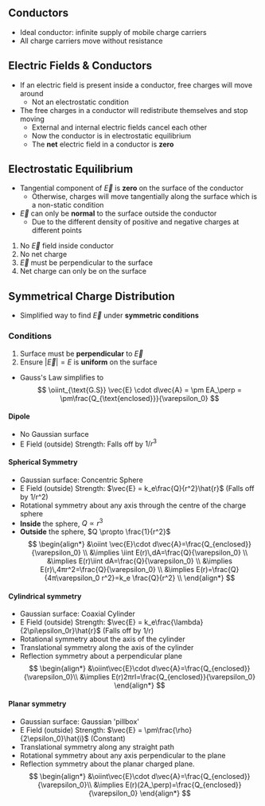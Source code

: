 ## Conductors
- Ideal conductor: infinite supply of mobile charge carriers
- All charge carriers move without resistance
## Electric Fields & Conductors
- If an electric field is present inside a conductor, free charges will move around
	- Not an electrostatic condition
- The free charges in a conductor will redistribute themselves and stop moving
	- External and internal electric fields cancel each other
	- Now the conductor is in electrostatic equilibrium
	- The **net** electric field in a conductor is **zero**
## Electrostatic Equilibrium
- Tangential component of $\vec{E}$ is **zero** on the surface of the conductor
	- Otherwise, charges will move tangentially along the surface which is a non-static condition
- $\vec{E}$ can only be **normal** to the surface outside the conductor
	- Due to the different density of positive and negative charges at different points
1. No $\vec{E}$ field inside conductor
2. No net charge
3. $\vec{E}$ must be perpendicular to the surface
4. Net charge can only be on the surface
## Symmetrical Charge Distribution
- Simplified way to find $\vec{E}$ under **symmetric conditions**
### Conditions
1. Surface must be **perpendicular** to $\vec{E}$
2. Ensure $|\vec{E}| = E$ is **uniform** on the surface
- Gauss's Law simplifies to
$$
\oiint_{\text{G.S}} \vec{E} \cdot d\vec{A} = \pm EA_\perp = \pm\frac{Q_{\text{enclosed}}}{\varepsilon_0}
$$
#### Dipole
- No Gaussian surface
- E Field (outside) Strength: Falls off by $1/r^3$
#### Spherical Symmetry
- Gaussian surface: Concentric Sphere
- E Field (outside) Strength: $\vec{E} = k_e\frac{Q}{r^2}\hat{r}$ (Falls off by 1/r^2)
- Rotational symmetry about any axis through the centre of the charge sphere
- **Inside** the sphere, $Q \propto r^3$
- **Outside** the sphere, $Q \propto \frac{1}{r^2}$
$$
\begin{align*}
&\oiint \vec{E}\cdot d\vec{A}=\frac{Q_{enclosed}}{\varepsilon_0} \\
&\implies \iint E(r)\,dA=\frac{Q}{\varepsilon_0} \\
&\implies E(r)\iint dA=\frac{Q}{\varepsilon_0} \\
&\implies E(r)\,4πr^2=\frac{Q}{\varepsilon_0} \\
&\implies E(r)=\frac{Q}{4π\varepsilon_0 r^2}=k_e \frac{Q}{r^2} \\
\end{align*}
$$
#### Cylindrical symmetry
- Gaussian surface: Coaxial Cylinder
- E Field (outside) Strength: $\vec{E} = k_e\frac{\lambda}{2\pi\epsilon_0r}\hat{r}$ (Falls off by 1/r)
- Rotational symmetry about the axis of the cylinder
- Translational symmetry along the axis of the cylinder
- Reflection symmetry about a perpendicular plane
$$
\begin{align*}
&\oiint\vec{E}\cdot d\vec{A}=\frac{Q_{enclosed}}{\varepsilon_0}\\
&\implies E(r)2πrl=\frac{Q_{enclosed}}{\varepsilon_0}
\end{align*}
$$
#### Planar symmetry
- Gaussian surface: Gaussian 'pillbox'
- E Field (outside) Strength: $\vec{E} = \pm\frac{\rho}{2\epsilon_0}\hat{i}$ (Constant)
- Translational symmetry along any straight path
- Rotational symmetry about any axis perpendicular to the plane
- Reflection symmetry about the planar charged plane.
$$
\begin{align*}
&\oiint\vec{E}\cdot d\vec{A}=\frac{Q_{enclosed}}{\varepsilon_0}\\
&\implies E(r)(2A_\perp)=\frac{Q_{enclosed}}{\varepsilon_0}
\end{align*}
$$
